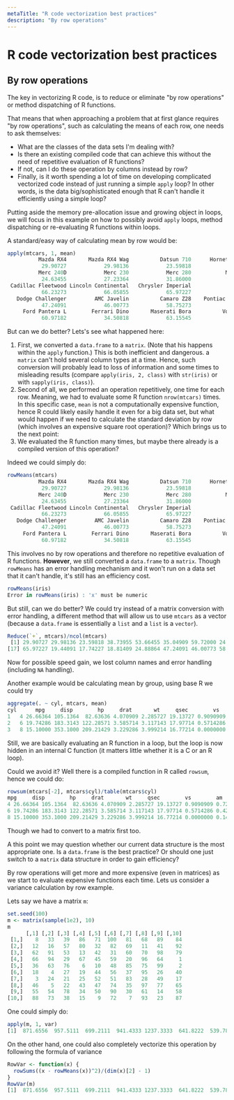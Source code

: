 ```yaml
---
metaTitle: "R code vectorization best practices"
description: "By row operations"
---
```


# R code vectorization best practices



## By row operations


The key in vectorizing R code, is to reduce or eliminate "by row operations" or method dispatching of R functions.

That means that when approaching a problem that at first glance requires "by row operations", such as calculating the means of each row, one needs to ask themselves:

- What are the classes of the data sets I'm dealing with?
- Is there an existing compiled code that can achieve this without the need of repetitive evaluation of R functions?
- If not, can I do these operation by columns instead by row?
- Finally, is it worth spending a lot of time on developing complicated vectorized code instead of just running a simple `apply` loop? In other words, is the data big/sophisticated enough that R can't handle it efficiently using a simple loop?

Putting aside the memory pre-allocation issue and growing object in loops, we will focus in this example on how to possibly avoid `apply` loops, method dispatching or re-evaluating R functions within loops.

A standard/easy way of calculating mean by row would be:

```r
apply(mtcars, 1, mean)
          Mazda RX4       Mazda RX4 Wag          Datsun 710      Hornet 4 Drive   Hornet Sportabout             Valiant          Duster 360 
           29.90727            29.98136            23.59818            38.73955            53.66455            35.04909            59.72000 
          Merc 240D            Merc 230            Merc 280           Merc 280C          Merc 450SE          Merc 450SL         Merc 450SLC 
           24.63455            27.23364            31.86000            31.78727            46.43091            46.50000            46.35000 
 Cadillac Fleetwood Lincoln Continental   Chrysler Imperial            Fiat 128         Honda Civic      Toyota Corolla       Toyota Corona 
           66.23273            66.05855            65.97227            19.44091            17.74227            18.81409            24.88864 
   Dodge Challenger         AMC Javelin          Camaro Z28    Pontiac Firebird           Fiat X1-9       Porsche 914-2        Lotus Europa 
           47.24091            46.00773            58.75273            57.37955            18.92864            24.77909            24.88027 
     Ford Pantera L        Ferrari Dino       Maserati Bora          Volvo 142E 
           60.97182            34.50818            63.15545            26.26273 

```

But can we do better? Lets's see what happened here:

1. First, we converted a `data.frame` to a `matrix`. (Note that his happens within the `apply` function.) This is both inefficient and dangerous. a `matrix` can't hold several column types at a time. Hence, such conversion will probably lead to loss of information and some times to misleading results (compare `apply(iris, 2, class)` with `str(iris)` or with `sapply(iris, class)`).
1. Second of all, we performed an operation repetitively, one time for each row. Meaning, we had to evaluate some R function `nrow(mtcars)` times. In this specific case, `mean` is not a computationally expensive function, hence R could likely easily handle it even for a big data set, but what would happen if we need to calculate the standard deviation by row (which involves an expensive square root operation)? Which brings us to the next point:
1. We evaluated the R function many times, but maybe there already is a compiled version of this operation?

Indeed we could simply do:

```r
rowMeans(mtcars)
          Mazda RX4       Mazda RX4 Wag          Datsun 710      Hornet 4 Drive   Hornet Sportabout             Valiant          Duster 360 
           29.90727            29.98136            23.59818            38.73955            53.66455            35.04909            59.72000 
          Merc 240D            Merc 230            Merc 280           Merc 280C          Merc 450SE          Merc 450SL         Merc 450SLC 
           24.63455            27.23364            31.86000            31.78727            46.43091            46.50000            46.35000 
 Cadillac Fleetwood Lincoln Continental   Chrysler Imperial            Fiat 128         Honda Civic      Toyota Corolla       Toyota Corona 
           66.23273            66.05855            65.97227            19.44091            17.74227            18.81409            24.88864 
   Dodge Challenger         AMC Javelin          Camaro Z28    Pontiac Firebird           Fiat X1-9       Porsche 914-2        Lotus Europa 
           47.24091            46.00773            58.75273            57.37955            18.92864            24.77909            24.88027 
     Ford Pantera L        Ferrari Dino       Maserati Bora          Volvo 142E 
           60.97182            34.50818            63.15545            26.26273 

```

This involves no by row operations and therefore no repetitive evaluation of R functions. **However**, we still converted a `data.frame` to a `matrix`. Though `rowMeans` has an error handling mechanism and it won't run on a data set that it can't handle, it's still has an efficiency cost.

```r
rowMeans(iris)
Error in rowMeans(iris) : 'x' must be numeric

```

But still, can we do better? We could try instead of a matrix conversion with error handling, a different method that will allow us to use `mtcars` as a vector (because a `data.frame` is essentially a `list` and a `list` is a `vector`).

```r
Reduce(`+`, mtcars)/ncol(mtcars)
 [1] 29.90727 29.98136 23.59818 38.73955 53.66455 35.04909 59.72000 24.63455 27.23364 31.86000 31.78727 46.43091 46.50000 46.35000 66.23273 66.05855
[17] 65.97227 19.44091 17.74227 18.81409 24.88864 47.24091 46.00773 58.75273 57.37955 18.92864 24.77909 24.88027 60.97182 34.50818 63.15545 26.26273

```

Now for possible speed gain, we lost column names and error handling (including `NA` handling).

Another example would be calculating mean by group, using base R we could try

```r
aggregate(. ~ cyl, mtcars, mean)
cyl      mpg     disp        hp     drat       wt     qsec        vs        am     gear     carb
1   4 26.66364 105.1364  82.63636 4.070909 2.285727 19.13727 0.9090909 0.7272727 4.090909 1.545455
2   6 19.74286 183.3143 122.28571 3.585714 3.117143 17.97714 0.5714286 0.4285714 3.857143 3.428571
3   8 15.10000 353.1000 209.21429 3.229286 3.999214 16.77214 0.0000000 0.1428571 3.285714 3.500000

```

Still, we are basically evaluating an R function in a loop, but the loop is now hidden in an internal C function (it matters little whether it is a C or an R loop).

Could we avoid it? Well there is a compiled function in R called `rowsum`, hence we could do:

```r
rowsum(mtcars[-2], mtcars$cyl)/table(mtcars$cyl)
mpg     disp        hp     drat       wt     qsec        vs        am     gear     carb
4 26.66364 105.1364  82.63636 4.070909 2.285727 19.13727 0.9090909 0.7272727 4.090909 1.545455
6 19.74286 183.3143 122.28571 3.585714 3.117143 17.97714 0.5714286 0.4285714 3.857143 3.428571
8 15.10000 353.1000 209.21429 3.229286 3.999214 16.77214 0.0000000 0.1428571 3.285714 3.500000

```

Though we had to convert to a matrix first too.

A this point we may question whether our current data structure is the most appropriate one. Is a `data.frame` is the best practice? Or should one just switch to a `matrix` data structure in order to gain efficiency?

By row operations will get more and more expensive (even in matrices) as we start to evaluate expensive functions each time. Lets us consider a variance calculation by row example.

Lets say we have a matrix `m`:

```r
set.seed(100)
m <- matrix(sample(1e2), 10)
m
      [,1] [,2] [,3] [,4] [,5] [,6] [,7] [,8] [,9] [,10]
 [1,]    8   33   39   86   71  100   81   68   89    84
 [2,]   12   16   57   80   32   82   69   11   41    92
 [3,]   62   91   53   13   42   31   60   70   98    79
 [4,]   66   94   29   67   45   59   20   96   64     1
 [5,]   36   63   76    6   10   48   85   75   99     2
 [6,]   18    4   27   19   44   56   37   95   26    40
 [7,]    3   24   21   25   52   51   83   28   49    17
 [8,]   46    5   22   43   47   74   35   97   77    65
 [9,]   55   54   78   34   50   90   30   61   14    58
[10,]   88   73   38   15    9   72    7   93   23    87

```

One could simply do:

```r
apply(m, 1, var)
[1]  871.6556  957.5111  699.2111  941.4333 1237.3333  641.8222  539.7889  759.4333  500.4889 1255.6111

```

On the other hand, one could also completely vectorize this operation by following the formula of variance

```r
RowVar <- function(x) {
  rowSums((x - rowMeans(x))^2)/(dim(x)[2] - 1)
}
RowVar(m)
[1]  871.6556  957.5111  699.2111  941.4333 1237.3333  641.8222  539.7889  759.4333  500.4889 1255.6111

```

